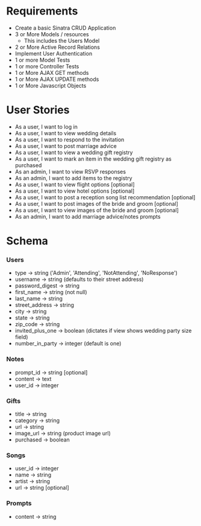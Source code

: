 # Requirements

*  Create a basic Sinatra CRUD Application
*  3 or More Models / resources
     *  This includes the Users Model
*  2 or More Active Record Relations
*  Implement User Authentication
*  1 or more Model Tests
*  1 or more Controller Tests
*  1 or More AJAX GET methods
*  1 or More AJAX UPDATE methods
*  1 or More Javascript Objects

# User Stories

* As a user, I want to log in
* As a user, I want to view wedding details
* As a user, I want to respond to the invitation
* As a user, I want to post marriage advice
* As a user, I want to view a wedding gift registry
* As a user, I want to mark an item in the wedding gift registry as purchased
* As an admin, I want to view RSVP responses
* As an admin, I want to add items to the registry
* As a user, I want to view flight options [optional]
* As a user, I want to view hotel options [optional]
* As a user, I want to post a reception song list recommendation [optional]
* As a user, I want to post images of the bride and groom [optional]
* As a user, I want to view images of the bride and groom [optional]
* As an admin, I want to add marriage advice/notes prompts

# Schema

### Users
* type -> string ('Admin', 'Attending', 'NotAttending', 'NoResponse')
* username -> string (defaults to their street address)
* password_digest -> string
* first_name -> string (not null)
* last_name -> string
* street_address -> string
* city -> string
* state -> string
* zip_code -> string
* invited_plus_one -> boolean (dictates if view shows wedding party size field)
* number_in_party -> integer (default is one)

### Notes
* prompt_id -> string [optional]
* content -> text
* user_id -> integer

### Gifts
* title -> string
* category -> string
* url -> string
* image_url -> string (product image url)
* purchased -> boolean

### Songs
* user_id -> integer
* name -> string
* artist -> string
* url -> string [optional]

### Prompts
* content -> string






